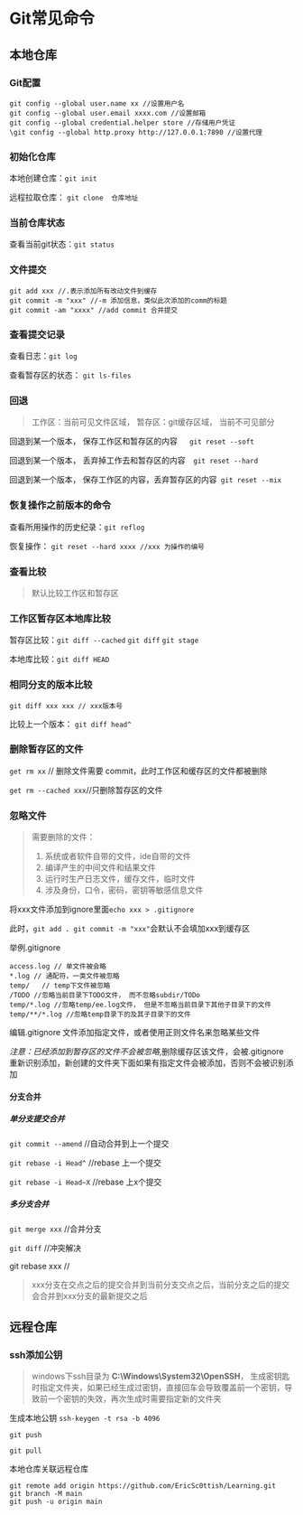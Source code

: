 # Git常见命令

## 本地仓库

### Git配置

``````git
git config --global user.name xx //设置用户名
git config --global user.email xxxx.com //设置邮箱
git config --global credential.helper store //存储用户凭证
\git config --global http.proxy http://127.0.0.1:7890 //设置代理
``````

### 初始化仓库

本地创建仓库：`git init`

远程拉取仓库： `git clone  仓库地址`

### 当前仓库状态

查看当前git状态：`git status`

### 文件提交

``````git
git add xxx //.表示添加所有改动文件到缓存
git commit -m "xxx" //-m 添加信息，类似此次添加的comm的标题
git commit -am "xxxx" //add commit 合并提交
``````

### 查看提交记录

查看日志：`git log `

查看暂存区的状态： `git ls-files`

### 回退

> 工作区：当前可见文件区域， 暂存区：git缓存区域， 当前不可见部分

回退到某一个版本， 保存工作区和暂存区的内容`   git reset --soft`

回退到某一个版本， 丢弃掉工作去和暂存区的内容`  git reset --hard`

回退到某一个版本， 保存工作区的内容，丢弃暂存区的内容` git reset --mix`

### 恢复操作之前版本的命令

查看所用操作的历史纪录：`git reflog `

恢复操作： `git reset --hard xxxx //xxx 为操作的编号`

### 查看比较

> 默认比较工作区和暂存区

### 工作区暂存区本地库比较

暂存区比较：`git diff --cached` `git diff` `git stage` 

本地库比较：`git diff HEAD`

### 相同分支的版本比较

`git diff xxx xxx // xxx版本号`

比较上一个版本： `git diff head^`

### 删除暂存区的文件

`get rm xx` // 删除文件需要 commit，此时工作区和缓存区的文件都被删除

`get rm --cached xxx`//只删除暂存区的文件

### 忽略文件

> 需要删除的文件：
>
> 1. 系统或者软件自带的文件，ide自带的文件
> 2. 编译产生的中间文件和结果文件
> 3. 运行时生产日志文件，缓存文件，临时文件
> 4. 涉及身份，口令，密码，密钥等敏感信息文件

将xxx文件添加到ignore里面`echo xxx > .gitignore` 

此时，`git add . git commit -m "xxx"`会默认不会填加xxx到缓存区

举例.gitignore

``````
access.log // 单文件被会略
*.log // 通配符，一类文件被忽略
temp/   // temp下文件被忽略
/TODO //忽略当前目录下TODO文件， 而不忽略subdir/TODo
temp/*.log //忽略temp/ee.log文件， 但是不忽略当前目录下其他子目录下的文件
temp/**/*.log //忽略temp目录下的及其子目录下的文件
``````

编辑.gitignore 文件添加指定文件，或者使用正则文件名来忽略某些文件

*注意：已经添加到暂存区的文件不会被忽略*,删除缓存区该文件，会被.gitignore 重新识别添加，新创建的文件夹下面如果有指定文件会被添加，否则不会被识别添加

#### 分支合并

##### 单分支提交合并

`git commit --amend` //自动合并到上一个提交 

`git rebase -i Head^` //rebase 上一个提交

`git rebase -i Head~X` //rebase 上x个提交

##### 多分支合并

`git merge xxx` //合并分支

`git diff` //冲突解决

git rebase xxx //

>xxx分支在交点之后的提交合并到当前分支交点之后，当前分支之后的提交会合并到xxx分支的最新提交之后

## 远程仓库

### ssh添加公钥

> windows下ssh目录为 **C:\Windows\System32\OpenSSH**， 生成密钥匙时指定文件夹，如果已经生成过密钥，直接回车会导致覆盖前一个密钥，导致前一个密钥的失效，再次生成时需要指定新的文件夹

生成本地公钥 `ssh-keygen -t rsa -b 4096`

`git push` 

`git pull`

本地仓库关联远程仓库

``````
git remote add origin https://github.com/EricSc0ttish/Learning.git
git branch -M main
git push -u origin main
``````







